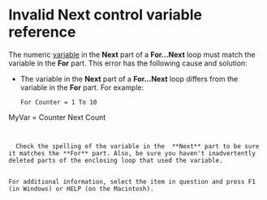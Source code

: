 
# Invalid Next control variable reference

The numeric  [variable](b8bdf64f-5920-1ae9-16d0-b26d09524a30.md) in the **Next** part of a **For...Next** loop must match the variable in the **For** part. This error has the following cause and solution:



- The variable in the  **Next** part of a **For...Next** loop differs from the variable in the **For** part. For example:
    
  ```
  For Counter = 1 To 10 
MyVar = Counter 
Next Count 

  ```


    Check the spelling of the variable in the  **Next** part to be sure it matches the **For** part. Also, be sure you haven't inadvertently deleted parts of the enclosing loop that used the variable.
    

For additional information, select the item in question and press F1 (in Windows) or HELP (on the Macintosh).
